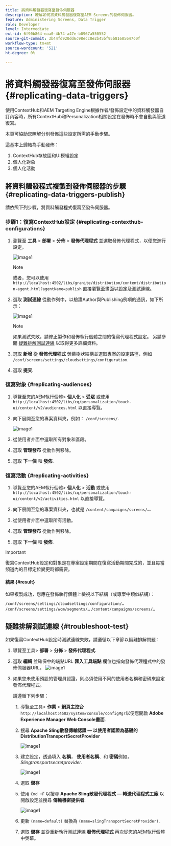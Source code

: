 ```yaml
---
title: 將資料觸發器復寫至發佈伺服器
description: 瞭解如何將資料觸發器復寫至AEM Screens的發佈伺服器。
feature: Administering Screens, Data Trigger
role: Developer
level: Intermediate
exl-id: 6f90b864-eaa0-4b74-a47e-b0967a550552
source-git-commit: 3b44fd920dd6c98ecc0e2b45bf95b81685647c0f
workflow-type: tm+mt
source-wordcount: '521'
ht-degree: 0%

---
```


# 將資料觸發器復寫至發佈伺服器 {#replicating-data-triggers}

使用ContextHub和AEM Targeting Engine根據作者/發佈設定中的資料觸發器自訂內容時，所有ContextHub和Personalization相關設定在發佈時不會自動與管道復寫。

本頁可協助您瞭解分別發佈這些設定所需的手動步驟。

這基本上歸結為手動發佈：

1. ContextHub存放區和UI模組設定
1. 個人化對象
1. 個人化活動

## 將資料觸發程式複製到發佈伺服器的步驟 {#replicating-data-triggers-publish}

請依照下列步驟，將資料觸發程式復寫至發佈伺服器。

### 步驟1：復寫ContextHub設定 {#replicating-contexthub-configurations}

1. 瀏覽至 **工具** > **部署** > **分佈** > **發佈代理程式** 並選取發佈代理程式，以便您進行設定。

   ![image1](/help/user-guide/assets/replicating-triggers/replicating-triggers1.png)

   >[!NOTE]
   >
   >或者，您可以使用 `http://localhost:4502/libs/granite/distribution/content/distribution-agent.html?agentName=publish` 直接瀏覽至畫面以設定及測試連線。

1. 選取 **測試連線** 從動作列中，以驗證Author與Publishing例項的通訊，如下所示：

   ![image1](/help/user-guide/assets/replicating-triggers/replicating-triggers2.png)

   >[!NOTE]
   >
   >如果測試失敗，請修正製作和發佈執行個體之間的復寫代理程式設定。 另請參閱 [疑難排解測試連線](/help/user-guide/replicating-data-triggers.md#troubleshoot-test) 以取得更多詳細資料。

1. 選取 **新增** 從 **發佈代理程式** 熒幕樹狀結構並選取專案的設定路徑，例如 `/conf/screens/settings/cloudsettings/configuration`.

1. 選取 **提交**.

### 復寫對象 {#replicating-audiences}

1. 導覽至您的AEM執行個體> **個人化** > **受眾** 或使用 `http://localhost:4502/libs/cq/personalization/touch-ui/content/v2/audiences.html` 以直接導覽。

1. 向下展開至您的專案資料夾，例如： `/conf/screens/`.

   ![image1](/help/user-guide/assets/replicating-triggers/replicating-triggers10.png)

1. 從使用者介面中選取所有對象和區段。

1. 選取 **管理發布** 從動作列移除。

1. 選取 **下一個** 和 **發佈**.

### 復寫活動  {#replicating-activities}

1. 導覽至您的AEM執行個體> **個人化** > **活動** 或使用 `http://localhost:4502/libs/cq/personalization/touch-ui/content/v2/activities.html` 以直接導覽。

1. 向下展開至您的專案資料夾，也就是 `/content/campaigns/screens/…`.

1. 從使用者介面中選取所有活動。

1. 選取 **管理發布** 從動作列移除。

1. 選取 **下一個** 和 **發佈**.

>[!IMPORTANT]
>
>復寫ContextHub設定和對象是在專案設定期間在復寫活動期間完成的，並且每當頻道內的目標定位變更時都需要。

#### 結果 {#result}

如果複製成功，您應在發佈執行個體上檢視以下結構（或專案中類似結構）：

`/conf/screens/settings/cloudsettings/configuration/…`
`/conf/screens/settings/wcm/segments/…`
`/content/campaigns/screens/…`

## 疑難排解測試連線 {#troubleshoot-test}

如果復寫ContextHub設定時測試連線失敗，請遵循以下章節以疑難排解問題：

1. 導覽至工具> **部署** > **分佈** > **發佈代理程式**.

1. 選取 **編輯** 並確保中的端點URL **匯入工具端點** 欄位也指向發佈代理程式中的發佈伺服器URL。
   ![image1](/help/user-guide/assets/replicating-triggers/replicating-triggers9.png)

1. 如果您未使用預設的管理員認證，則必須使用不同的使用者名稱和密碼來設定發佈代理程式。

   請遵循下列步驟：

   1. 導覽至工具> **作業** > **網頁主控台** `http://localhost:4502/system/console/configMgr`以便您開啟 **Adobe Experience Manager Web Console畫面**.
   1. 搜尋 **Apache Sling散發傳輸認證 — 以使用者認證為基礎的DistributionTransportSecretProvider**

      ![image1](/help/user-guide/assets/replicating-triggers/replicating-triggers6.png)

   1. 建立設定，透過填入 **名稱**， **使用者名稱**、和 **密碼**&#x200B;例如， *Slingtransportsecretprovider*.

      ![image1](/help/user-guide/assets/replicating-triggers/replicating-triggers7.png)

   1. 選取 **儲存**
   1. 使用 `Cmd +F` 以搜尋 **Apache Sling散發代理程式 — 轉送代理程式工廠** 以開啟設定並搜尋 **傳輸機密提供者**.

      ![image1](/help/user-guide/assets/replicating-triggers/replicating-triggers8.png)

   1. 更新 `(name=default)` 替換為 `(name=slingTransportSecretProvider)`.
   1. 選取 **儲存** 並從重新執行測試連線 **發佈代理程式** 再次從您的AEM執行個體中熒幕。
